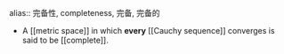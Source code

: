 alias:: 完备性, completeness, 完备, 完备的

- A [[metric space]] in which **every** [[Cauchy sequence]] converges is said to be [[complete]].